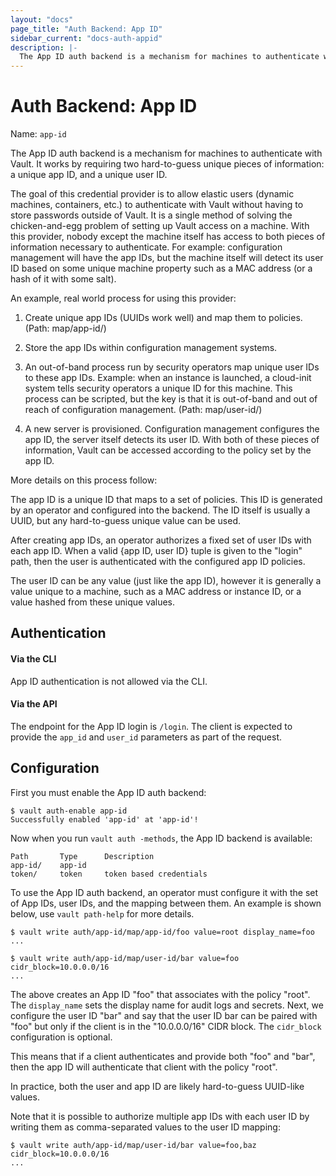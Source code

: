 ```yaml
---
layout: "docs"
page_title: "Auth Backend: App ID"
sidebar_current: "docs-auth-appid"
description: |-
  The App ID auth backend is a mechanism for machines to authenticate with Vault.
---
```


# Auth Backend: App ID

Name: `app-id`

The App ID auth backend is a mechanism for machines to authenticate with
Vault. It works by requiring two hard-to-guess unique pieces of information:
a unique app ID, and a unique user ID.

The goal of this credential provider is to allow elastic users
(dynamic machines, containers, etc.) to authenticate with Vault without
having to store passwords outside of Vault. It is a single method of
solving the chicken-and-egg problem of setting up Vault access on a machine.
With this provider, nobody except the machine itself has access to both
pieces of information necessary to authenticate. For example:
configuration management will have the app IDs, but the machine itself
will detect its user ID based on some unique machine property such as a
MAC address (or a hash of it with some salt).

An example, real world process for using this provider:

  1. Create unique app IDs (UUIDs work well) and map them to policies.
     (Path: map/app-id/<app-id>)

  2. Store the app IDs within configuration management systems.

  3. An out-of-band process run by security operators map unique user IDs
     to these app IDs. Example: when an instance is launched, a cloud-init
     system tells security operators a unique ID for this machine. This
     process can be scripted, but the key is that it is out-of-band and
     out of reach of configuration management.
   (Path: map/user-id/<user-id>)

  4. A new server is provisioned. Configuration management configures the
     app ID, the server itself detects its user ID. With both of these
     pieces of information, Vault can be accessed according to the policy
     set by the app ID.

More details on this process follow:

The app ID is a unique ID that maps to a set of policies. This ID is
generated by an operator and configured into the backend. The ID itself
is usually a UUID, but any hard-to-guess unique value can be used.

After creating app IDs, an operator authorizes a fixed set of user IDs
with each app ID. When a valid {app ID, user ID} tuple is given to the
"login" path, then the user is authenticated with the configured app
ID policies.

The user ID can be any value (just like the app ID), however it is
generally a value unique to a machine, such as a MAC address or instance ID,
or a value hashed from these unique values.


## Authentication

#### Via the CLI

App ID authentication is not allowed via the CLI.

#### Via the API

The endpoint for the App ID login is `/login`. The client is expected
to provide the `app_id` and `user_id` parameters as part of the request.

## Configuration

First you must enable the App ID auth backend:

```
$ vault auth-enable app-id
Successfully enabled 'app-id' at 'app-id'!
```

Now when you run `vault auth -methods`, the App ID backend is available:

```
Path       Type      Description
app-id/    app-id
token/     token     token based credentials
```

To use the App ID auth backend, an operator must configure it with
the set of App IDs, user IDs, and the mapping between them. An
example is shown below, use `vault path-help` for more details.

```
$ vault write auth/app-id/map/app-id/foo value=root display_name=foo
...

$ vault write auth/app-id/map/user-id/bar value=foo cidr_block=10.0.0.0/16
...
```

The above creates an App ID "foo" that associates with the policy "root".
The `display_name` sets the display name for audit logs and secrets.
Next, we configure the user ID "bar" and say that the user ID bar
can be paired with "foo" but only if the client is in the "10.0.0.0/16" CIDR block.
The `cidr_block` configuration is optional.

This means that if a client authenticates and provide both "foo" and "bar",
then the app ID will authenticate that client with the policy "root".

In practice, both the user and app ID are likely hard-to-guess UUID-like values.

Note that it is possible to authorize multiple app IDs with each
user ID by writing them as comma-separated values to the user ID mapping:

```
$ vault write auth/app-id/map/user-id/bar value=foo,baz cidr_block=10.0.0.0/16
...
```
